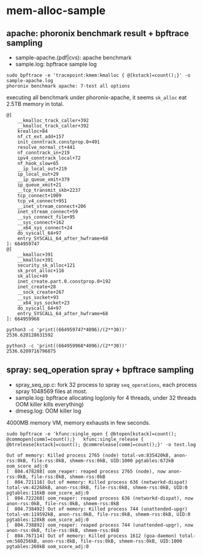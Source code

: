 # mem-alloc-sample


## apache: phoronix benchmark result + bpftrace sampling
- sample-apache.(pdf|cvs): apache benchmark
- sample.log: bpftrace sample log

```
sudo bpftrace -e 'tracepoint:kmem:kmalloc { @[kstack]=count();}' -o sample-apache.log
phoronix benchmark apache: 7-test all options
```

executing all benchmark under phoronix-apache, it seems `sk_alloc` eat 2.5TB memory in total.


```
@[
    __kmalloc_track_caller+392
    __kmalloc_track_caller+392
    krealloc+84
    nf_ct_ext_add+157
    init_conntrack.constprop.0+491
    resolve_normal_ct+441
    nf_conntrack_in+219
    ipv4_conntrack_local+72
    nf_hook_slow+65
    __ip_local_out+219
    ip_local_out+29
    __ip_queue_xmit+379
    ip_queue_xmit+21
    __tcp_transmit_skb+2237
    tcp_connect+1009
    tcp_v4_connect+951
    __inet_stream_connect+206
    inet_stream_connect+59
    __sys_connect_file+95
    __sys_connect+162
    __x64_sys_connect+24
    do_syscall_64+97
    entry_SYSCALL_64_after_hwframe+68
]: 664959747
@[
    __kmalloc+391
    __kmalloc+391
    security_sk_alloc+121
    sk_prot_alloc+116
    sk_alloc+49
    inet_create.part.0.constprop.0+192
    inet_create+28
    __sock_create+267
    __sys_socket+93
    __x64_sys_socket+23
    do_syscall_64+97
    entry_SYSCALL_64_after_hwframe+68
]: 664959968
```

```
python3 -c 'print((664959747*4096)/(2**30))'
2536.620128631592

python3 -c 'print((664959968*4096)/(2**30))'
2536.6209716796875
```


## spray: seq_operation spray + bpftrace sampling

- spray_seq_op.c: fork 32 process to spray `seq_operations`, each process spray 1048569 files at most.
- sample.log: bpftrace allocating log(only for 4 threads, under 32 threads OOM killer kills everything)
- dmesg.log: OOM killer log

4000MB memory VM, memory exhausts in few seconds.

```
sudo bpftrace -e 'kfunc:single_open { @btopen[kstack]=count(); @commopen[comm]=count();}   kfunc:single_release { @btrelease[kstack]=count(); @commrelease[comm]=count();}' -o test.log
```


```log
Out of memory: Killed process 2765 (node) total-vm:835420kB, anon-rss:0kB, file-rss:0kB, shmem-rss:0kB, UID:1000 pgtables:672kB oom_score_adj:0
[  804.478288] oom_reaper: reaped process 2765 (node), now anon-rss:0kB, file-rss:0kB, shmem-rss:0kB
[  804.721116] Out of memory: Killed process 636 (networkd-dispat) total-vm:42268kB, anon-rss:0kB, file-rss:0kB, shmem-rss:0kB, UID:0 pgtables:116kB oom_score_adj:0
[  804.722260] oom_reaper: reaped process 636 (networkd-dispat), now anon-rss:0kB, file-rss:0kB, shmem-rss:0kB
[  804.738492] Out of memory: Killed process 744 (unattended-upgr) total-vm:119592kB, anon-rss:0kB, file-rss:0kB, shmem-rss:0kB, UID:0 pgtables:128kB oom_score_adj:0
[  804.738892] oom_reaper: reaped process 744 (unattended-upgr), now anon-rss:0kB, file-rss:0kB, shmem-rss:0kB
[  804.767114] Out of memory: Killed process 1612 (goa-daemon) total-vm:560256kB, anon-rss:0kB, file-rss:0kB, shmem-rss:0kB, UID:1000 pgtables:260kB oom_score_adj:0

```